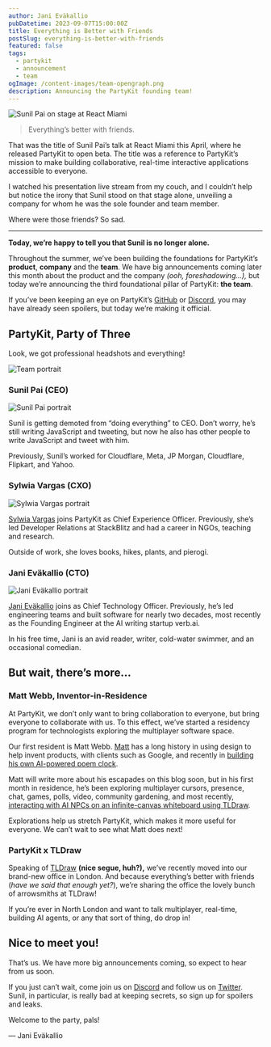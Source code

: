 ```yaml
---
author: Jani Eväkallio
pubDatetime: 2023-09-07T15:00:00Z
title: Everything is Better with Friends
postSlug: everything-is-better-with-friends
featured: false
tags:
  - partykit
  - announcement
  - team
ogImage: /content-images/team-opengraph.png
description: Announcing the PartyKit founding team!
---
```


![Sunil Pai on stage at React Miami](/content-images/team-sunil-stage.jpg)


> Everything’s better with friends. 

That was the title of Sunil Pai’s talk at React Miami this April, where he released PartyKit to open beta. The title was a reference to PartyKit’s mission to make building collaborative, real-time interactive applications accessible to everyone.

I watched his presentation live stream from my couch, and I couldn’t help but notice the irony that Sunil stood on that stage alone, unveiling a company for whom he was the sole founder and team member. 

Where were those friends? So sad.

---

**Today, we’re happy to tell you that Sunil is no longer alone.** 

Throughout the summer, we’ve been building the foundations for PartyKit’s **product**, **company** and the **team**. We have big announcements coming later this month about the product and the company *(ooh, foreshadowing…),* but today we’re announcing the third foundational pillar of PartyKit: **the team**.

If you’ve been keeping an eye on PartyKit’s [GitHub](https://github.com/partykit/partykit) or [Discord](https://discord.gg/vwDWs68C), you may have already seen spoilers, but today we’re making it official.

## PartyKit, Party of Three

Look, we got professional headshots and everything!

![Team portrait](/content-images/team-portrait.jpg)


### Sunil Pai (CEO)


<div class="flex flex-col lg:flex-row lg:space-x-8">
<div class="lg:w-1/4">
<img 
  src="/content-images/team-sunil-square.jpg" 
  alt="Sunil Pai portrait" 
/>
</div>
<div class="lg:w-3/4">
<p>Sunil is getting demoted from “doing everything” to CEO. Don’t worry, he’s still writing JavaScript and tweeting, but now he also has other people to write JavaScript and tweet with him.</p>
<p>Previously, Sunil’s worked for Cloudflare, Meta, JP Morgan, Cloudflare, Flipkart, and Yahoo.</p>
</div>
</div>

### Sylwia Vargas (CXO)

<div class="flex flex-col lg:flex-row lg:space-x-8">
<div class="lg:w-1/4 flex">
<img 
  src="/content-images/team-sylwia-square.jpg" 
  alt="Sylwia Vargas portrait" 
/>
</div>
<div class="lg:w-3/4">
<p><a href="https://twitter.com/SylwiaVargas">Sylwia Vargas</a> joins PartyKit as Chief Experience Officer. Previously, she’s led Developer Relations at StackBlitz and had a career in NGOs, teaching and research.</p>
<p>Outside of work, she loves books, hikes, plants, and pierogi.
</p>
</div>
</div>


### Jani Eväkallio (CTO)

<div class="flex flex-col lg:flex-row lg:space-x-8">
<div class="lg:w-1/4">
<img 
  src="/content-images/team-jani-square.jpg" 
  alt="Jani Eväkallio portrait" 
/>
</div>
<div class="lg:w-3/4">
<p><a href="https://twitter.com/jevakallio">Jani Eväkallio</a> joins as Chief Technology Officer. Previously, he’s led engineering teams and built software for nearly two decades, most recently as the Founding Engineer at the AI writing startup verb.ai.</p>
<p>In his free time, Jani is an avid reader, writer, cold-water swimmer, and an occasional comedian.</p>
</div>
</div>



## But wait, there’s more…

### Matt Webb, Inventor-in-Residence

At PartyKit, we don’t only want to bring collaboration to everyone, but bring everyone to collaborate with us. To this effect, we’ve started a residency program for technologists exploring the multiplayer software space.

Our first resident is Matt Webb. [Matt](https://interconnected.org/) has a long history in using design to help invent products, with clients such as Google, and recently in [building his own AI-powered poem clock](https://www.theverge.com/23669343/ai-clock-chatgpt-poems-rhymes-diy-project).

Matt will write more about his escapades on this blog soon, but in his first month in residence, he’s been exploring multiplayer cursors, presence, chat, games, polls, video, community gardening, and most recently, [interacting with AI NPCs on an infinite-canvas whiteboard using TLDraw](https://interconnected.org/home/2023/09/01/npcs).

Explorations help us stretch PartyKit, which makes it more useful for everyone. We can’t wait to see what Matt does next!

### PartyKit x TLDraw

Speaking of [TLDraw](https://www.tldraw.com/) ******(nice segue, huh?),****** we’ve recently moved into our brand-new office in London. And because everything’s better with friends (*have we said that enough yet?*), we’re sharing the office the lovely bunch of arrowsmiths at TLDraw!

If you’re ever in North London and want to talk multiplayer, real-time, building AI agents, or any that sort of thing, do drop in!

## Nice to meet you!

That’s us. We have more big announcements coming, so expect to hear from us soon.

If you just can’t wait, come join us on [Discord](https://discord.gg/vwDWs68C) and follow us on [Twitter](https://twitter.com/partykit_io). Sunil, in particular, is really bad at keeping secrets, so sign up for spoilers and leaks.

Welcome to the party, pals!

— Jani Eväkallio